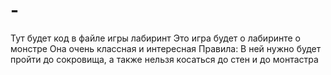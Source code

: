 # -
Тут будет код в файле  игры лабиринт
Это игра  будет о лабиринте о монстре 
Она очень классная и интересная
Правила:
В ней нужно будет пройти до сокровища, а также нельзя косаться до стен и до монтастра
